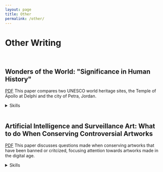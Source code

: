 ```yaml
---
layout: page
title: Other
permalink: /other/
---
```


# Other Writing
 
 <br>

## Wonders of the World: "Significance in Human History"
[PDF][DelphiPetra]
This paper compares two UNESCO world heritage sites, the Temple of Apollo at Delphi and the city of Petra, Jordan.
<details>
<summary>Skills</summary>
<li>Informative and argumentative writing</li>
<li>Research</li>
<li>Comprehensive editing</li>
</details>
<br>


## Artificial Intelligence and Surveillance Art: What to do When Conserving Controversial Artworks
[PDF][AiArt]
This paper discusses questions made when conserving artworks that have been banned or critcized, focusing attention towards artworks made in the digital age. 
<details>
<summary>Skills</summary>
<li>Argumentative writing</li>
<li>Research</li>
<li>Comprehensive editing</li>
</details>
<br>


[AiArt]: /files/AIArt.pdf
[DelphiPetra]: /files/DelphiPetra.pdf

